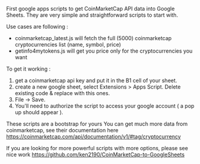 First google apps scripts to get CoinMarketCap API data into Google Sheets.
They are very simple and straightforward scripts to start with.

Use cases are following :
- coinmarketcap_latest.js will fetch the full (5000) coinmarketcap cryptocurrencies list (name, symbol, price)
- getinfo4mytokens.js will get you price only for the cryptocurrencies you want

To get it working :
1. get a coinmarketcap api key and put it in the B1 cell of your sheet.
2. create a new google sheet, select Extensions > Apps Script. Delete existing code & replace with this ones.
3. File -> Save.
4. You'll need to authorize the script to access your google account ( a pop up should appear ).

These scripts are a bootstrap for yours
You can get much more data from coinmarketcap, see their documentation here https://coinmarketcap.com/api/documentation/v1/#tag/cryptocurrency

If you are looking for more powerful scripts with more options, please see nice work https://github.com/ken2190/CoinMarketCap-to-GoogleSheets
